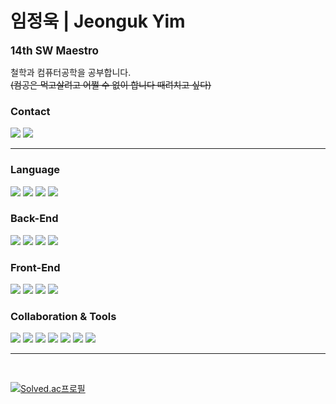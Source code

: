 # 임정욱 | Jeonguk Yim


<strong style='font-size:17px'>14th SW Maestro</strong>   


철학과 컴퓨터공학을 공부합니다.
<br>
~~(컴공은 먹고살려고 어쩔 수 없이 합니다 때려치고 싶다)~~   


<h3>Contact</h3>

<div>

<a href="https://www.linkedin.com/in/jeonguk-yim/"><img  src="https://img.shields.io/badge/LinkedIn-0A66C2?style=flat-square&logo=LinkedIn&logoColor=white"/></a>
<a href="mailto:yju0808@naver.com"><img  src="https://img.shields.io/badge/Email-EA4335?style=flat-square&logo=Gmail&logoColor=white"/></a>

</div>

<hr/>


<h3>Language</h3>

<div>

<img src="https://img.shields.io/badge/JAVA-007396?style=flat-square&logo=java&logoColor=white">
<img src="https://img.shields.io/badge/Python-3776AB?style=flat-square&logo=Python&logoColor=white"/>
<img src="https://img.shields.io/badge/C-A8B9CC?style=flat-square&logo=C&logoColor=white"/>
<img  src="https://img.shields.io/badge/JavaScript-F7DF1E?style=flat-square&logo=JavaScript&logoColor=black"/>

</div>



<h3>Back-End</h3>

<div>

<img src="https://img.shields.io/badge/Spring Boot-6DB33F?style=flat-square&logo=Spring Boot&logoColor=white"/>
<img  src="https://img.shields.io/badge/MySQL-4479A1?style=flat-square&logo=MySQL&logoColor=white"/>
<img  src="https://img.shields.io/badge/NGINX-009639?style=flat-square&logo=NGINX&logoColor=white"/>
<img  src="https://img.shields.io/badge/Amazon AWS-232F3E?style=flat-square&logo=Amazon AWS&logoColor=white"/>

</div>



<h3>Front-End</h3>

<div>

<img  src="https://img.shields.io/badge/HTML5-E34F26?style=flat-square&logo=HTML5&logoColor=white"/>
<img  src="https://img.shields.io/badge/CSS3-1572B6?style=flat-square&logo=CSS3&logoColor=white"/>
<img  src="https://img.shields.io/badge/JavaScript-F7DF1E?style=flat-square&logo=JavaScript&logoColor=black"/>
<img  src="https://img.shields.io/badge/React.js-61DAFB?style=flat-square&logo=React&logoColor=black"/>

</div>



<h3>Collaboration & Tools</h3>

<div>

<img  src="https://img.shields.io/badge/Slack-4A154B?style=flat-square&logo=Slack&logoColor=white"/>
<img  src="https://img.shields.io/badge/Notion-000000?style=flat-square&logo=Notion&logoColor=white"/>
<img  src="https://img.shields.io/badge/Visual Studio-5C2D91?style=flat-square&logo=Visual Studio&logoColor=white"/>
<img  src="https://img.shields.io/badge/VS Code-007ACC?style=flat-square&logo=Visual Studio Code&logoColor=white"/>
<img  src="https://img.shields.io/badge/IntelliJ IDEA-000000?style=flat-square&logo=IntelliJ IDEA&logoColor=white"/>
<img  src="https://img.shields.io/badge/DataGrip-000000?style=flat-square&logo=DataGrip&logoColor=white"/>
<img  src="https://img.shields.io/badge/GitHub-181717?style=flat-square&logo=GitHub&logoColor=white"/>

</div>
<hr/>

<br>



[![Solved.ac프로필](http://mazassumnida.wtf/api/v2/generate_badge?boj=yju0808)](https://solved.ac/yju0808)
